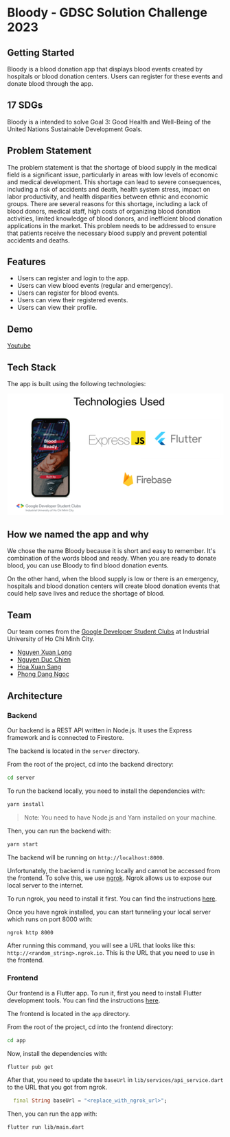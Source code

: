 # Bloody - GDSC Solution Challenge 2023

## Getting Started

Bloody is a blood donation app that displays blood events created by hospitals or blood donation centers. Users can register for these events and donate blood through the app.

## 17 SDGs

Bloody is a intended to solve Goal 3: Good Health and Well-Being of the United Nations Sustainable Development Goals.

## Problem Statement

The problem statement is that the shortage of blood supply in the medical field is a significant issue, particularly in areas with low levels of economic and medical development. This shortage can lead to severe consequences, including a risk of accidents and death, health system stress, impact on labor productivity, and health disparities between ethnic and economic groups. There are several reasons for this shortage, including a lack of blood donors, medical staff, high costs of organizing blood donation activities, limited knowledge of blood donors, and inefficient blood donation applications in the market. This problem needs to be addressed to ensure that patients receive the necessary blood supply and prevent potential accidents and deaths.

## Features

- Users can register and login to the app.
- Users can view blood events (regular and emergency).
- Users can register for blood events.
- Users can view their registered events.
- Users can view their profile.

## Demo

[Youtube](https://youtu.be/EDCIDU-hPrU)

## Tech Stack

The app is built using the following technologies:

![Bloody](images/SC_Presentation.png)

## How we named the app and why

We chose the name Bloody because it is short and easy to remember. It's combination of the words blood and ready. When you are ready to donate blood, you can use Bloody to find blood donation events.

On the other hand, when the blood supply is low or there is an emergency, hospitals and blood donation centers will create blood donation events that could help save lives and reduce the shortage of blood.

## Team

Our team comes from the [Google Developer Student Clubs](https://developers.google.com/community/dsc) at Industrial University of Ho Chi Minh City.

- [Nguyen Xuan Long](https://github.com/longnguyen-cyber)
- [Nguyen Duc Chien](https://github.com/Kaiwinn)
- [Hoa Xuan Sang](https://github.com/HXSang)
- [Phong Dang Ngoc](https://github.com/PhonggDangg)

## Architecture

### Backend

Our backend is a REST API written in Node.js. It uses the Express framework and is connected to Firestore.

The backend is located in the `server` directory.

From the root of the project, cd into the backend directory:

```bash
cd server
```

To run the backend locally, you need to install the dependencies with:

```bash
yarn install
```

> Note: You need to have Node.js and Yarn installed on your machine.

Then, you can run the backend with:

```bash
yarn start
```

The backend will be running on `http://localhost:8000`.

Unfortunately, the backend is running locally and cannot be accessed from the frontend. To solve this, we use [ngrok](https://ngrok.com/). Ngrok allows us to expose our local server to the internet.

To run ngrok, you need to install it first. You can find the instructions [here](https://ngrok.com/download).

Once you have ngrok installed, you can start tunneling your local server which runs on port 8000 with:

```bash
ngrok http 8000
```

After running this command, you will see a URL that looks like this: `http://<random_string>.ngrok.io`. This is the URL that you need to use in the frontend.

### Frontend

Our frontend is a Flutter app. To run it, first you need to install Flutter development tools. You can find the instructions [here](https://flutter.dev/docs/get-started/install).

The frontend is located in the `app` directory.

From the root of the project, cd into the frontend directory:

```bash
cd app
```

Now, install the dependencies with:

```bash
flutter pub get
```

After that, you need to update the `baseUrl` in `lib/services/api_service.dart` to the URL that you got from ngrok.

```dart
  final String baseUrl = "<replace_with_ngrok_url>";
```

Then, you can run the app with:

```bash
flutter run lib/main.dart
```
